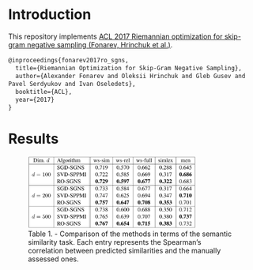 # Introduction

This repository implements [ACL 2017 Riemannian optimization for skip-gram negative sampling (Fonarev, Hrinchuk et al.)](https://arxiv.org/pdf/1704.08059.pdf).
```
@inproceedings{fonarev2017ro_sgns,
  title={Riemannian Optimization for Skip-Gram Negative Sampling},
  author={Alexander Fonarev and Oleksii Hrinchuk and Gleb Gusev and Pavel Serdyukov and Ivan Oseledets},
  booktitle={ACL},
  year={2017}
}
```

# Results

<p align="center">
  <figure>
    <img src="/img/corr_results.png" width="80%">
    <figcaption>Table 1. - Comparison of the methods in terms of the semantic similarity task. Each entry represents the Spearman’s correlation between predicted similarities and the manually assessed ones.</figcaption>
  </figure>
</p>

